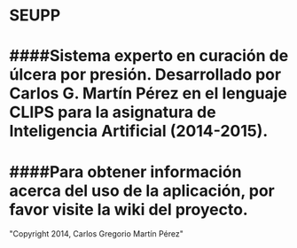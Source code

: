 SEUPP
=====

####Sistema experto en curación de úlcera por presión. Desarrollado por Carlos G. Martín Pérez en el lenguaje CLIPS para la asignatura de Inteligencia Artificial (2014-2015).  
=====
   
####Para obtener información acerca del uso de la aplicación, por favor visite la wiki del proyecto.  
=====
"Copyright 2014, Carlos Gregorio Martín Pérez"

